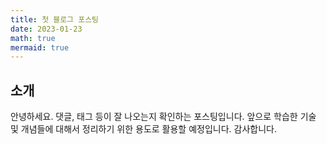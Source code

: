 ```yaml
---
title: 첫 블로그 포스팅
date: 2023-01-23
math: true
mermaid: true
---
```


## 소개
안녕하세요. 
댓글, 태그 등이 잘 나오는지 확인하는 포스팅입니다.
앞으로 학습한 기술 및 개념들에 대해서 정리하기 위한 용도로 활용할 예정입니다.
감사합니다.
